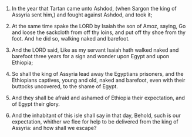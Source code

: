 1. In the year that Tartan came unto Ashdod, (when Sargon the king
of Assyria sent him,) and fought against Ashdod, and took it;

2. At
the same time spake the LORD by Isaiah the son of Amoz, saying, Go and
loose the sackcloth from off thy loins, and put off thy shoe from thy
foot. And he did so, walking naked and barefoot.

3. And the LORD said, Like as my servant Isaiah hath walked naked
and barefoot three years for a sign and wonder upon Egypt and upon
Ethiopia;

4. So shall the king of Assyria lead away the Egyptians
prisoners, and the Ethiopians captives, young and old, naked and
barefoot, even with their buttocks uncovered, to the shame of Egypt.

5. And they shall be afraid and ashamed of Ethiopia their
expectation, and of Egypt their glory.

6. And the inhabitant of this isle shall say in that day, Behold,
such is our expectation, whither we flee for help to be delivered from
the king of Assyria: and how shall we escape?